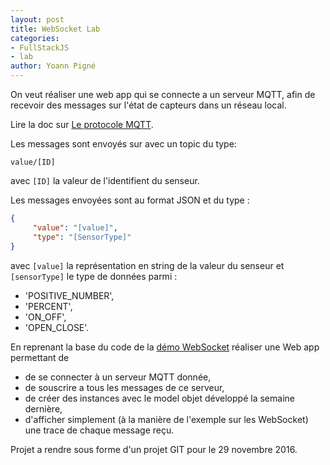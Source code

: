 ```yaml
---
layout: post
title: WebSocket Lab
categories:
- FullStackJS
- lab
author: Yoann Pigné
---
```


On veut réaliser une web app qui se connecte a un serveur MQTT, afin de recevoir des messages sur l'état de capteurs dans un réseau local.

Lire la doc sur [Le protocole MQTT](https://mosquitto.org/man/mqtt-7.html).


Les messages sont envoyés sur avec un topic du type:

```
value/[ID]
```

avec `[ID]` la valeur de l'identifient du senseur.

Les messages envoyées sont au format JSON et du type :

```JSON
{
     "value": "[value]",
     "type": "[SensorType]"
}
```

avec `[value]` la représentation en string de la valeur du senseur et `[sensorType]` le type de données parmi :

-  'POSITIVE_NUMBER',
-  'PERCENT',
-  'ON_OFF',
-  'OPEN_CLOSE'.

En reprenant la base du code de la
[démo WebSocket](https://github.com/ULH-WebDevelopment/WebSocketDemo) réaliser une Web app permettant de

- de se connecter à un serveur MQTT donnée,
- de souscrire a tous les messages de ce serveur,
- de créer des instances avec le model objet développé la semaine dernière,
- d'afficher simplement (à la manière de l'exemple sur les WebSocket) une trace de chaque message reçu.



Projet a rendre sous forme d'un projet GIT pour le 29 novembre 2016.


<!--
Un tableau blanc sur une Web app est une surface sur laquelle les utilisateurs peuvent dessiner. Chaque utilisateur a sa propre couleur. et voit les dessins des autres utilisateurs dans leur couleur respective.

Un utilisateur doit pouvoir créer un nouveau dessin vierge. Il doit aussi pouvoir  afficher la liste des dessins en cours et participer à ces dessins.


Techniquement le dessin se fait à l'aide d'un  [*canvas* html5](https://developer.mozilla.org/fr/docs/Web/Guide/Graphics/Dessiner_avec_canvas).

Une WebSocket permet de partager les dessins de chacun.

On ne souhaite utiliser aucune autre technologie que les WebSocket et les Canvas supportés nativement par le navigateur. On n'utilisera ni framework ni bibliothèque de dessins.
 -->
